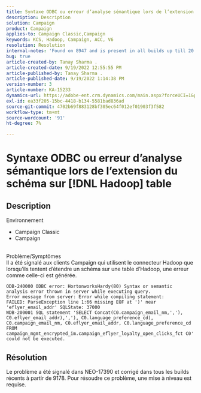 ```yaml
---
title: Syntaxe ODBC ou erreur d’analyse sémantique lors de l’extension du schéma sur [!DNL Hadoop] table
description: Description
solution: Campaign
product: Campaign
applies-to: Campaign Classic,Campaign
keywords: KCS, Hadoop, Campaign, ACC, V6
resolution: Resolution
internal-notes: 'Found on 8947 and is present in all builds up till 20.2.  Internal Support ticket: TK178548'
bug: true
article-created-by: Tanay Sharma .
article-created-date: 9/19/2022 12:55:55 PM
article-published-by: Tanay Sharma .
article-published-date: 9/19/2022 1:14:38 PM
version-number: 3
article-number: KA-15233
dynamics-url: https://adobe-ent.crm.dynamics.com/main.aspx?forceUCI=1&pagetype=entityrecord&etn=knowledgearticle&id=9444595f-1a38-ed11-9db1-002248086735
exl-id: ea33f205-15bc-4418-b134-5581bad836ad
source-git-commit: 4702b69f883128bf305ec64f012ef01903f3f582
workflow-type: tm+mt
source-wordcount: '91'
ht-degree: 7%

---
```


# Syntaxe ODBC ou erreur d’analyse sémantique lors de l’extension du schéma sur [!DNL Hadoop] table

## Description

Environnement<br>
- Campaign Classic
- Campaign



<br>Problème/Symptômes<br>Il a été signalé aux clients Campaign qui utilisent le connecteur Hadoop que lorsqu’ils tentent d’étendre un schéma sur une table d’Hadoop, une erreur comme celle-ci est générée.<br>

```
ODB-240000 ODBC error: HortonworksHardy(80) Syntax or semantic analysis error thrown in server while executing query.
Error message from server: Error while compiling statement:
FAILED: ParseException line 1:66 missing EOF at ')' near 'eflyer_email_addr' SQLState: 37000
WDB-200001 SQL statement 'SELECT Concat(C0.campaign_email_nm,','), C0.eflyer_email_addr),','), C0.language_preference_cd), C0.campaign_email_nm, C0.eflyer_email_addr, C0.language_preference_cd FROM campaign_mgmt_encrypted_im.campaign_eflyer_loyalty_open_clicks_fct C0' could not be executed.
```



## Résolution


Le problème a été signalé dans NEO-17390 et corrigé dans tous les builds récents à partir de 9178. Pour résoudre ce problème, une mise à niveau est requise.

